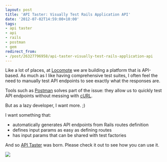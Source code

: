 ```yaml
---
layout: post
title: 'API Taster: Visually Test Rails Application API'
date: '2012-07-02T14:59:00+10:00'
tags:
- api taster
- api
- rails
- postman
- gem
redirect_from:
- /post/26327796958/api-taster-visually-test-rails-application-api
---
```

Like a lot of places, at [Locomote](http://locomote.com.au) we are building a platform that is API-based. As much as I like having comprehensive test suites, I often feel the need to manually test API endpoints to see exactly what the responses are.

Tools such as [Postman](https://chrome.google.com/webstore/detail/fdmmgilgnpjigdojojpjoooidkmcomcm) solves part of the issue: they allow us to quickly test API endpoints without messing with [cURL](http://curl.haxx.se/).

But as a lazy developer, I want more. ;)

I want something that:

- automatically generates API endpoints from Rails routes definition
- defines input params as easy as defining routes
- has input params that can be shared with test factories

And so [API Taster](https://github.com/fredwu/api_taster) was born. Please check it out to see how you can use it.

![](/img/posts/old/8Dnto.png)

